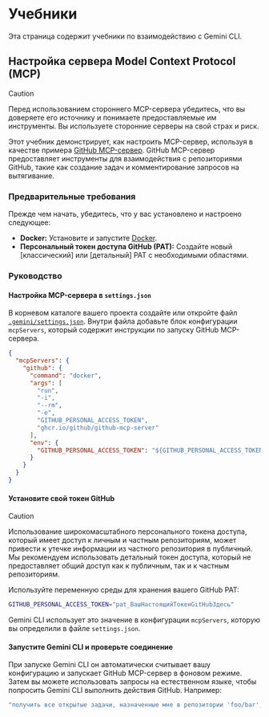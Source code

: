 # Учебники

Эта страница содержит учебники по взаимодействию с Gemini CLI.

## Настройка сервера Model Context Protocol (MCP)

> [!CAUTION]
> Перед использованием стороннего MCP-сервера убедитесь, что вы доверяете его источнику и понимаете предоставляемые им инструменты. Вы используете сторонние серверы на свой страх и риск.

Этот учебник демонстрирует, как настроить MCP-сервер, используя в качестве примера [GitHub MCP-сервер](https://github.com/github/github-mcp-server). GitHub MCP-сервер предоставляет инструменты для взаимодействия с репозиториями GitHub, такие как создание задач и комментирование запросов на вытягивание.

### Предварительные требования

Прежде чем начать, убедитесь, что у вас установлено и настроено следующее:

- **Docker:** Установите и запустите [Docker].
- **Персональный токен доступа GitHub (PAT):** Создайте новый [классический] или [детальный] PAT с необходимыми областями.

[Docker]: https://www.docker.com/
[classic]: https://github.com/settings/tokens/new
[fine-grained]: https://github.com/settings/personal-access-tokens/new

### Руководство

#### Настройка MCP-сервера в `settings.json`

В корневом каталоге вашего проекта создайте или откройте файл [`.gemini/settings.json`](./configuration.md). Внутри файла добавьте блок конфигурации `mcpServers`, который содержит инструкции по запуску GitHub MCP-сервера.

```json
{
  "mcpServers": {
    "github": {
      "command": "docker",
      "args": [
        "run",
        "-i",
        "--rm",
        "-e",
        "GITHUB_PERSONAL_ACCESS_TOKEN",
        "ghcr.io/github/github-mcp-server"
      ],
      "env": {
        "GITHUB_PERSONAL_ACCESS_TOKEN": "${GITHUB_PERSONAL_ACCESS_TOKEN}"
      }
    }
  }
}
```

#### Установите свой токен GitHub

> [!CAUTION]
> Использование широкомасштабного персонального токена доступа, который имеет доступ к личным и частным репозиториям, может привести к утечке информации из частного репозитория в публичный. Мы рекомендуем использовать детальный токен доступа, который не предоставляет общий доступ как к публичным, так и к частным репозиториям.

Используйте переменную среды для хранения вашего GitHub PAT:

```bash
GITHUB_PERSONAL_ACCESS_TOKEN="pat_ВашНастоящийТокенGitHubЗдесь"
```

Gemini CLI использует это значение в конфигурации `mcpServers`, которую вы определили в файле `settings.json`.

#### Запустите Gemini CLI и проверьте соединение

При запуске Gemini CLI он автоматически считывает вашу конфигурацию и запускает GitHub MCP-сервер в фоновом режиме. Затем вы можете использовать запросы на естественном языке, чтобы попросить Gemini CLI выполнить действия GitHub. Например:

```bash
"получить все открытые задачи, назначенные мне в репозитории 'foo/bar', и расставить их по приоритетам"
```
